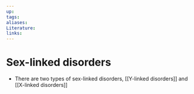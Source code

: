 ```yaml
---
up:
tags:
aliases:
Literature:
links:
---
```

# Sex-linked disorders
- There are two types of sex-linked disorders, [[Y-linked disorders]] and [[X-linked disorders]]